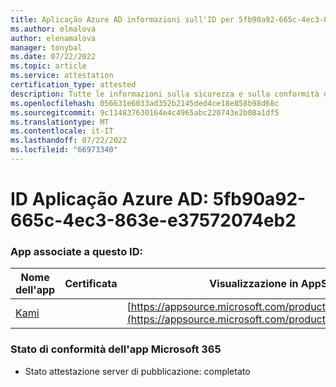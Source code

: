 ```yaml
---
title: Aplicação Azure AD informazioni sull'ID per 5fb90a92-665c-4ec3-863e-e37572074eb2
ms.author: elmalova
author: elenamalova
manager: tonybal
ms.date: 07/22/2022
ms.topic: article
ms.service: attestation
certification_type: attested
description: Tutte le informazioni sulla sicurezza e sulla conformità disponibili per 5fb90a92-665c-4ec3-863e-e37572074eb2.
ms.openlocfilehash: 056631e6033ad352b2145ded4ce18e858b98d68c
ms.sourcegitcommit: 9c114837630164e4c4965abc220743e2b08a1df5
ms.translationtype: MT
ms.contentlocale: it-IT
ms.lasthandoff: 07/22/2022
ms.locfileid: "66973340"
---
```

# <a name="azure-app-id-5fb90a92-665c-4ec3-863e-e37572074eb2"></a>ID Aplicação Azure AD: 5fb90a92-665c-4ec3-863e-e37572074eb2


### <a name="apps-associated-with-this-id"></a>App associate a questo ID:
| **Nome dell'app** | **Certificata** | **Visualizzazione in AppSource** |
|--------------|---------------|-----------------------|
| [Kami](../forward/WA200004148.md) |  | [https://appsource.microsoft.com/product/office/WA200004148](https://appsource.microsoft.com/product/office/WA200004148) |

### <a name="microsoft-365-app-compliance-status"></a>Stato di conformità dell'app Microsoft 365
- Stato attestazione server di pubblicazione: completato
